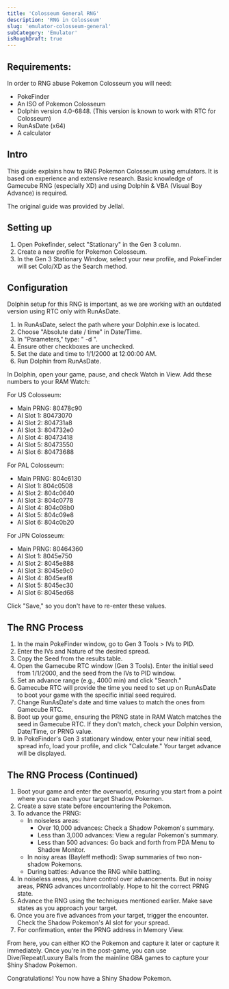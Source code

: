 ```yaml
---
title: 'Colosseum General RNG'
description: 'RNG in Colosseum'
slug: 'emulator-colosseum-general'
subCategory: 'Emulator'
isRoughDraft: true
---
```


## Requirements:

In order to RNG abuse Pokemon Colosseum you will need:

- PokeFinder
- An ISO of Pokemon Colosseum
- Dolphin version 4.0-6848. (This version is known to work with RTC for Colosseum)
- RunAsDate (x64)
- A calculator

## Intro

This guide explains how to RNG Pokemon Colosseum using emulators. It is based on experience and extensive research. Basic knowledge of Gamecube RNG (especially XD) and using Dolphin & VBA (Visual Boy Advance) is required.

The original guide was provided by Jellal.

## Setting up

1. Open Pokefinder, select "Stationary" in the Gen 3 column.
1. Create a new profile for Pokemon Colosseum.
1. In the Gen 3 Stationary Window, select your new profile, and PokeFinder will set Colo/XD as the Search method.

## Configuration

Dolphin setup for this RNG is important, as we are working with an outdated version using RTC only with RunAsDate.

1. In RunAsDate, select the path where your Dolphin.exe is located.
1. Choose "Absolute date / time" in Date/Time.
1. In "Parameters," type: " -d ".
1. Ensure other checkboxes are unchecked.
1. Set the date and time to 1/1/2000 at 12:00:00 AM.
1. Run Dolphin from RunAsDate.

In Dolphin, open your game, pause, and check Watch in View. Add these numbers to your RAM Watch:

For US Colosseum:

- Main PRNG: 80478c90
- AI Slot 1: 80473070
- AI Slot 2: 804731a8
- AI Slot 3: 804732e0
- AI Slot 4: 80473418
- AI Slot 5: 80473550
- AI Slot 6: 80473688

For PAL Colosseum:

- Main PRNG: 804c6130
- AI Slot 1: 804c0508
- AI Slot 2: 804c0640
- AI Slot 3: 804c0778
- AI Slot 4: 804c08b0
- AI Slot 5: 804c09e8
- AI Slot 6: 804c0b20

For JPN Colosseum:

- Main PRNG: 80464360
- AI Slot 1: 8045e750
- AI Slot 2: 8045e888
- AI Slot 3: 8045e9c0
- AI Slot 4: 8045eaf8
- AI Slot 5: 8045ec30
- AI Slot 6: 8045ed68

Click "Save," so you don't have to re-enter these values.

## The RNG Process

1. In the main PokeFinder window, go to Gen 3 Tools > IVs to PID.
1. Enter the IVs and Nature of the desired spread.
1. Copy the Seed from the results table.
1. Open the Gamecube RTC window (Gen 3 Tools). Enter the initial seed from 1/1/2000, and the seed from the IVs to PID window.
1. Set an advance range (e.g., 4000 min) and click "Search."
1. Gamecube RTC will provide the time you need to set up on RunAsDate to boot your game with the specific initial seed required.
1. Change RunAsDate's date and time values to match the ones from Gamecube RTC.
1. Boot up your game, ensuring the PRNG state in RAM Watch matches the seed in Gamecube RTC. If they don't match, check your Dolphin version, Date/Time, or PRNG value.
1. In PokeFinder's Gen 3 stationary window, enter your new initial seed, spread info, load your profile, and click "Calculate." Your target advance will be displayed.

## The RNG Process (Continued)

1. Boot your game and enter the overworld, ensuring you start from a point where you can reach your target Shadow Pokemon.
1. Create a save state before encountering the Pokemon.
1. To advance the PRNG:
   - In noiseless areas:
     - Over 10,000 advances: Check a Shadow Pokemon's summary.
     - Less than 3,000 advances: View a regular Pokemon's summary.
     - Less than 500 advances: Go back and forth from PDA Menu to Shadow Monitor.
   - In noisy areas (Bayleff method): Swap summaries of two non-shadow Pokemons.
   - During battles: Advance the RNG while battling.
1. In noiseless areas, you have control over advancements. But in noisy areas, PRNG advances uncontrollably. Hope to hit the correct PRNG state.
1. Advance the RNG using the techniques mentioned earlier. Make save states as you approach your target.
1. Once you are five advances from your target, trigger the encounter. Check the Shadow Pokemon's AI slot for your spread.
1. For confirmation, enter the PRNG address in Memory View.

From here, you can either KO the Pokemon and capture it later or capture it immediately. Once you're in the post-game, you can use Dive/Repeat/Luxury Balls from the mainline GBA games to capture your Shiny Shadow Pokemon.

Congratulations! You now have a Shiny Shadow Pokemon.
